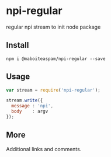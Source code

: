# npi-regular

regular npi stream to init node package

## Install

    npm i @maboiteaspam/npi-regular --save

## Usage

```js
var stream = require('npi-regular');

stream.write({
  message : 'npi',
  body    : argv
});

```

## More

Additional links and comments.